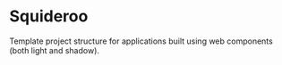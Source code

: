 # Squideroo
Template project structure for applications built using web components (both light and shadow).
